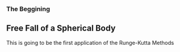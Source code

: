 ### The Beggining

## Free Fall of a Spherical Body 

This is going to be the first application of the Runge-Kutta Methods

